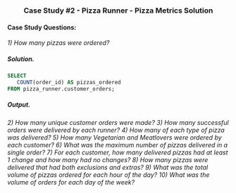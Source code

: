 ### <p align="center" style="margin-top: 0px;">  Case Study #2 - Pizza Runner - Pizza Metrics Solution

#### Case Study Questions:

*1) How many pizzas were ordered?*
##### Solution.
```sql
SELECT
   COUNT(order_id) AS pizzas_ordered	
FROM pizza_runner.customer_orders;
```
##### Output.

*2) How many unique customer orders were made?*
*3) How many successful orders were delivered by each runner?*
*4) How many of each type of pizza was delivered?*
*5) How many Vegetarian and Meatlovers were ordered by each customer?*
*6) What was the maximum number of pizzas delivered in a single order?*
*7) For each customer, how many delivered pizzas had at least 1 change and how many had no changes?*
*8) How many pizzas were delivered that had both exclusions and extras?*
*9) What was the total volume of pizzas ordered for each hour of the day?*
*10) What was the volume of orders for each day of the week?*
